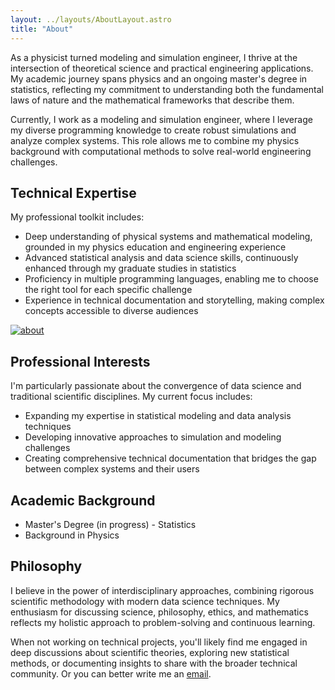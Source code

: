 ```yaml
---
layout: ../layouts/AboutLayout.astro
title: "About"
---
```

As a physicist turned modeling and simulation engineer, I thrive at the intersection of theoretical science and practical engineering applications. My academic journey spans physics and an ongoing master's degree in statistics, reflecting my commitment to understanding both the fundamental laws of nature and the mathematical frameworks that describe them.

Currently, I work as a modeling and simulation engineer, where I leverage my diverse programming knowledge to create robust simulations and analyze complex systems. This role allows me to combine my physics background with computational methods to solve real-world engineering challenges.

## Technical Expertise

My professional toolkit includes:
* Deep understanding of physical systems and mathematical modeling, grounded in my physics education and engineering experience
* Advanced statistical analysis and data science skills, continuously enhanced through my graduate studies in statistics
* Proficiency in multiple programming languages, enabling me to choose the right tool for each specific challenge
* Experience in technical documentation and storytelling, making complex concepts accessible to diverse audiences


<a href="https://imgbb.com/"><img src="https://i.ibb.co/sFDwss3/about.png" alt="about" border="0"></a>
## Professional Interests

I'm particularly passionate about the convergence of data science and traditional scientific disciplines. My current focus includes:
* Expanding my expertise in statistical modeling and data analysis techniques
* Developing innovative approaches to simulation and modeling challenges
* Creating comprehensive technical documentation that bridges the gap between complex systems and their users

## Academic Background
* Master's Degree (in progress) - Statistics
* Background in Physics

## Philosophy
I believe in the power of interdisciplinary approaches, combining rigorous scientific methodology with modern data science techniques. My enthusiasm for discussing science, philosophy, ethics, and mathematics reflects my holistic approach to problem-solving and continuous learning.

When not working on technical projects, you'll likely find me engaged in deep discussions about scientific theories, exploring new statistical methods, or documenting insights to share with the broader technical community.
Or you can better write me an [email](mailto:statnormaldev@gmail.com).
